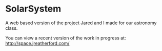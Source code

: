 SolarSystem
===========

A web based version of the project Jared and I made for our astronomy class.

You can view a recent version of the work in progress at: http://space.jreatherford.com/
